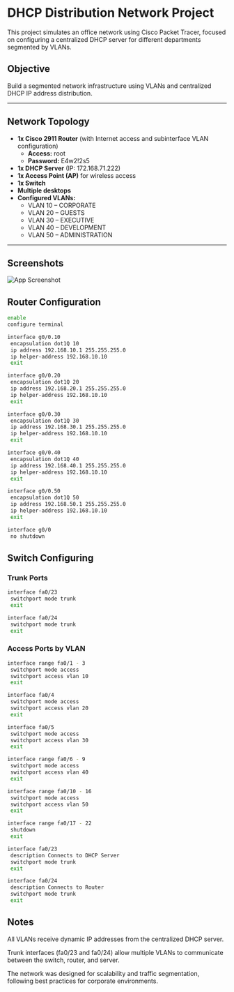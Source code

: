 # DHCP Distribution Network Project

This project simulates an office network using Cisco Packet Tracer, focused on configuring a centralized DHCP server for different departments segmented by VLANs.

## Objective

Build a segmented network infrastructure using VLANs and centralized DHCP IP address distribution.

---

## Network Topology

- **1x Cisco 2911 Router** (with Internet access and subinterface VLAN configuration)
    - **Access:** root
    - **Password:** E4w2!2s5
- **1x DHCP Server** (IP: 172.168.71.222)
- **1x Access Point (AP)** for wireless access
- **1x Switch**
- **Multiple desktops**
- **Configured VLANs:**
  - VLAN 10 – CORPORATE
  - VLAN 20 – GUESTS
  - VLAN 30 – EXECUTIVE
  - VLAN 40 – DEVELOPMENT
  - VLAN 50 – ADMINISTRATION

---


## Screenshots

![App Screenshot](https://via.placeholder.com/468x300?text=App+Screenshot+Here)


## Router Configuration

```bash
enable
configure terminal

interface g0/0.10
 encapsulation dot1Q 10
 ip address 192.168.10.1 255.255.255.0
 ip helper-address 192.168.10.10
 exit

interface g0/0.20
 encapsulation dot1Q 20
 ip address 192.168.20.1 255.255.255.0
 ip helper-address 192.168.10.10
 exit

interface g0/0.30
 encapsulation dot1Q 30
 ip address 192.168.30.1 255.255.255.0
 ip helper-address 192.168.10.10
 exit

interface g0/0.40
 encapsulation dot1Q 40
 ip address 192.168.40.1 255.255.255.0
 ip helper-address 192.168.10.10
 exit

interface g0/0.50
 encapsulation dot1Q 50
 ip address 192.168.50.1 255.255.255.0
 ip helper-address 192.168.10.10
 exit

interface g0/0
 no shutdown

````
## Switch Configuring
### Trunk Ports
```bash
interface fa0/23
 switchport mode trunk
 exit

interface fa0/24
 switchport mode trunk
 exit
````
### Access Ports by VLAN
```bash
interface range fa0/1 - 3
 switchport mode access
 switchport access vlan 10
 exit

interface fa0/4
 switchport mode access
 switchport access vlan 20
 exit

interface fa0/5
 switchport mode access
 switchport access vlan 30
 exit

interface range fa0/6 - 9
 switchport mode access
 switchport access vlan 40
 exit

interface range fa0/10 - 16
 switchport mode access
 switchport access vlan 50
 exit

interface range fa0/17 - 22
 shutdown
 exit

interface fa0/23
 description Connects to DHCP Server
 switchport mode trunk
 exit

interface fa0/24
 description Connects to Router
 switchport mode trunk
 exit
````

## Notes
All VLANs receive dynamic IP addresses from the centralized DHCP server.

Trunk interfaces (fa0/23 and fa0/24) allow multiple VLANs to communicate between the switch, router, and server.

The network was designed for scalability and traffic segmentation, following best practices for corporate environments.